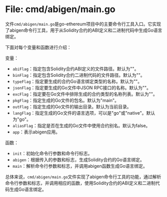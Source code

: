 # File: cmd/abigen/main.go

文件`cmd/abigen/main.go`是go-ethereum项目中的主要命令行工具入口。它实现了abigen命令行工具，用于从Solidity合约的ABI定义和二进制代码中生成Go语言绑定。

下面对每个变量和函数进行介绍：

变量：
- `abiFlag`：指定包含Solidity合约ABI定义的文件路径。默认为""。
- `binFlag`：指定包含Solidity合约二进制代码的文件路径。默认为""。
- `typeFlag`：指定要生成的合约Go语言绑定类型的名称。默认为""。
- `jsonFlag`：指定要生成的Go文件中JSON RPC接口的名称。默认为""。
- `excFlag`：指定要在Go文件中排除生成的合约类型的名称列表。默认为""。
- `pkgFlag`：指定生成的Go文件的包名。默认为"main"。
- `outFlag`：指定生成的Go文件的输出目录。默认为当前目录。
- `langFlag`：指定生成的Go文件的语言选项，可以是"go"或"native"。默认为"go"。
- `aliasFlag`：指定是否在生成的Go文件中使用合约别名。默认为false。
- `app`：表示abigen应用。

函数：
- `init`：初始化命令行参数和命令行标志。
- `abigen`：根据传入的参数和标志，生成Solidity合约的Go语言绑定。
- `main`：解析命令行参数和标志，并调用abigen函数生成Go语言绑定。

总体来说，`cmd/abigen/main.go`文件实现了abigen命令行工具的功能，通过解析命令行参数和标志，并调用相应的函数，使用Solidity合约的ABI定义和二进制代码生成Go语言绑定。

